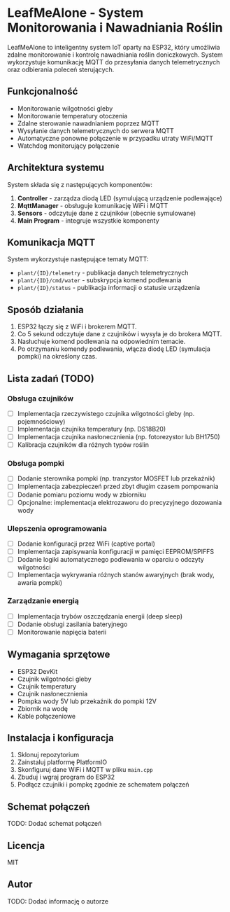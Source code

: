 # LeafMeAlone - System Monitorowania i Nawadniania Roślin

LeafMeAlone to inteligentny system IoT oparty na ESP32, który umożliwia zdalne monitorowanie i kontrolę nawadniania roślin doniczkowych. System wykorzystuje komunikację MQTT do przesyłania danych telemetrycznych oraz odbierania poleceń sterujących.

## Funkcjonalność

- Monitorowanie wilgotności gleby
- Monitorowanie temperatury otoczenia
- Zdalne sterowanie nawadnianiem poprzez MQTT
- Wysyłanie danych telemetrycznych do serwera MQTT
- Automatyczne ponowne połączenie w przypadku utraty WiFi/MQTT
- Watchdog monitorujący połączenie

## Architektura systemu

System składa się z następujących komponentów:

1. **Controller** - zarządza diodą LED (symulującą urządzenie podlewające)
2. **MqttManager** - obsługuje komunikację WiFi i MQTT
3. **Sensors** - odczytuje dane z czujników (obecnie symulowane)
4. **Main Program** - integruje wszystkie komponenty

## Komunikacja MQTT

System wykorzystuje następujące tematy MQTT:

- `plant/{ID}/telemetry` - publikacja danych telemetrycznych
- `plant/{ID}/cmd/water` - subskrypcja komend podlewania
- `plant/{ID}/status` - publikacja informacji o statusie urządzenia

## Sposób działania

1. ESP32 łączy się z WiFi i brokerem MQTT.
2. Co 5 sekund odczytuje dane z czujników i wysyła je do brokera MQTT.
3. Nasłuchuje komend podlewania na odpowiednim temacie.
4. Po otrzymaniu komendy podlewania, włącza diodę LED (symulacja pompki) na określony czas.

## Lista zadań (TODO)

### Obsługa czujników
- [ ] Implementacja rzeczywistego czujnika wilgotności gleby (np. pojemnościowy)
- [ ] Implementacja czujnika temperatury (np. DS18B20)
- [ ] Implementacja czujnika nasłonecznienia (np. fotorezystor lub BH1750)
- [ ] Kalibracja czujników dla różnych typów roślin

### Obsługa pompki
- [ ] Dodanie sterownika pompki (np. tranzystor MOSFET lub przekaźnik)
- [ ] Implementacja zabezpieczeń przed zbyt długim czasem pompowania
- [ ] Dodanie pomiaru poziomu wody w zbiorniku
- [ ] Opcjonalne: implementacja elektrozaworu do precyzyjnego dozowania wody

### Ulepszenia oprogramowania
- [ ] Dodanie konfiguracji przez WiFi (captive portal)
- [ ] Implementacja zapisywania konfiguracji w pamięci EEPROM/SPIFFS
- [ ] Dodanie logiki automatycznego podlewania w oparciu o odczyty wilgotności
- [ ] Implementacja wykrywania różnych stanów awaryjnych (brak wody, awaria pompki)

### Zarządzanie energią
- [ ] Implementacja trybów oszczędzania energii (deep sleep)
- [ ] Dodanie obsługi zasilania bateryjnego
- [ ] Monitorowanie napięcia baterii

## Wymagania sprzętowe

- ESP32 DevKit
- Czujnik wilgotności gleby
- Czujnik temperatury
- Czujnik nasłonecznienia
- Pompka wody 5V lub przekaźnik do pompki 12V
- Zbiornik na wodę
- Kable połączeniowe

## Instalacja i konfiguracja

1. Sklonuj repozytorium
2. Zainstaluj platformę PlatformIO
3. Skonfiguruj dane WiFi i MQTT w pliku `main.cpp`
4. Zbuduj i wgraj program do ESP32
5. Podłącz czujniki i pompkę zgodnie ze schematem połączeń

## Schemat połączeń

TODO: Dodać schemat połączeń

## Licencja

MIT

## Autor

TODO: Dodać informację o autorze
